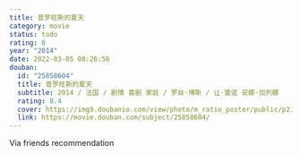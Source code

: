 ```yaml
---
title: 普罗旺斯的夏天
category: movie
status: todo
rating: 0
year: "2014"
date: 2022-03-05 08:26:56
douban:
  id: "25858604"
  title: 普罗旺斯的夏天
  subtitle: 2014 / 法国 / 剧情 喜剧 家庭 / 罗丝·博斯 / 让·雷诺 安娜·加列娜
  rating: 8.4
  cover: https://img9.doubanio.com/view/photo/m_ratio_poster/public/p2176944875.jpg
  link: https://movie.douban.com/subject/25858604/
---
```


Via friends recommendation 